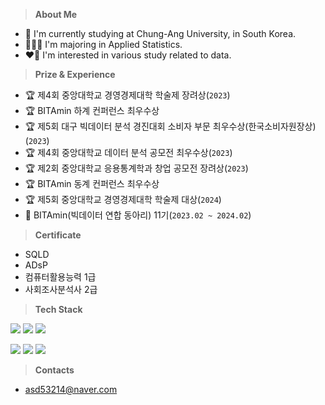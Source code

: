 > **About Me**
- 🏫 I'm currently studying at Chung-Ang University, in South Korea.
- 🧑🏻‍💻 I'm majoring in Applied Statistics.
- ❤️‍🔥 I'm interested in various study related to data.


> **Prize & Experience**
- 🏆 제4회 중앙대학교 경영경제대학 학술제 장려상(`2023`)
- 🏆 BITAmin 하계 컨퍼런스 최우수상
- 🏆 제5회 대구 빅데이터 분석 경진대회 소비자 부문 최우수상(한국소비자원장상)(`2023`)
- 🏆 제4회 중앙대학교 데이터 분석 공모전 최우수상(`2023`)
- 🏆 제2회 중앙대학교 응용통계학과 창업 공모전 장려상(`2023`)
- 🏆 BITAmin 동계 컨퍼런스 최우수상
- 🏆 제5회 중앙대학교 경영경제대학 학술제 대상(`2024`)
- 🍊 BITAmin(빅데이터 연합 동아리) 11기(`2023.02 ~ 2024.02`)
  
> **Certificate**
- SQLD
- ADsP
- 컴퓨터활용능력 1급
- 사회조사분석사 2급

> **Tech Stack**

<img src="https://img.shields.io/badge/Python-3776AB?logo=Python&logoColor=white"> <img src="https://img.shields.io/badge/RStudio-75AADB?logo=RStudio&logoColor=white"> <img src="https://img.shields.io/badge/SPSS-3B5998?logo=IBM&logoColor=white">

<img src="https://img.shields.io/badge/Jupyter-F37626?logo=Jupyter&logoColor=white"> <img src="https://img.shields.io/badge/TensorFlow-FF6F00?style=flat&logo=TensorFlow&logoColor=white"/> <img src="https://img.shields.io/badge/PyTorch-EE4C2C?style=flat&logo=PyTorch&logoColor=white"/>

> **Contacts**
- asd53214@naver.com
